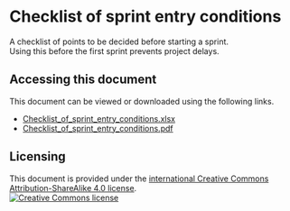 # Checklist of sprint entry conditions

A checklist of points to be decided before starting a sprint.  
Using this before the first sprint prevents project delays. 

## Accessing this document

This document can be viewed or downloaded using the following links.  
* [Checklist_of_sprint_entry_conditions.xlsx](./docs/Checklist_of_sprint_entry_conditions.xlsx?raw=true)
* [Checklist_of_sprint_entry_conditions.pdf](./docs/Checklist_of_sprint_entry_conditions.pdf?raw=true)

## Licensing

This document is provided under the <a rel="license" href="http://creativecommons.org/licenses/by-sa/4.0/">international Creative Commons Attribution-ShareAlike 4.0 license</a>.
<br />
<a rel="license" href="http://creativecommons.org/licenses/by-sa/4.0/">
  <img alt="Creative Commons license" style="border-width:0" src="https://i.creativecommons.org/l/by-sa/4.0/88x31.png" />
</a>
